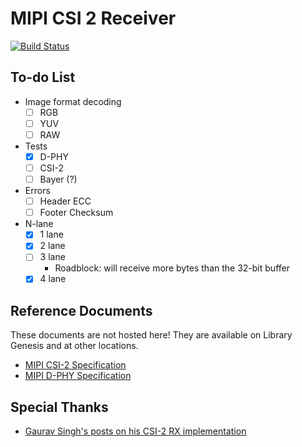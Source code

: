 # MIPI CSI 2 Receiver

[![Build Status](https://travis-ci.com/hdl-util/mipi-csi-2.svg?branch=master)](https://travis-ci.com/hdl-util/mipi-csi-2)

## To-do List
* Image format decoding
    * [ ] RGB
    * [ ] YUV
    * [ ] RAW
* Tests
    * [x] D-PHY
    * [ ] CSI-2
    * [ ] Bayer (?)
* Errors
    * [ ] Header ECC
    * [ ] Footer Checksum
* N-lane
    * [x] 1 lane
    * [x] 2 lane
    * [ ] 3 lane
        * Roadblock: will receive more bytes than the 32-bit buffer
    * [x] 4 lane

## Reference Documents

These documents are not hosted here! They are available on Library Genesis and at other locations.

* [MIPI CSI-2 Specification](https://b-ok.cc/book/5370801/fbaeb9)
* [MIPI D-PHY Specification](https://b-ok.cc/book/5370804/7f174a)

## Special Thanks

* [Gaurav Singh's posts on his CSI-2 RX implementation](https://www.circuitvalley.com/2020/02/imx219-camera-mipi-csi-receiver-fpga-lattice-raspberry-pi-camera.html)

